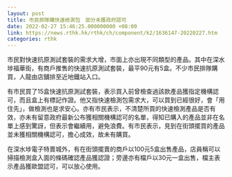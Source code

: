 ```yaml
---
layout: post
title: 市民排隊購快速檢測包　部分未獲政府認可
date: 2022-02-27 15:46:25.000000000 +08:00
link: https://news.rthk.hk/rthk/ch/component/k2/1636147-20220227.htm
categories: rthk
---
```


市民對快速抗原測試套裝的需求大增，市面上亦出現不同類型的產品。其中在深水埗福華街，有商戶推售的快速抗原測試套裝，最平90元有5盒。不少市民排隊購買，人龍由店舖排至近地鐵站入口。

有市民買了15盒快速抗原測試套裝，表示買入前曾檢查過該款產品獲指定機構認可，而且盒上有標記作證。他又指快速檢測包需求大，可以買到已經很好，會「用住先」，做檢測也是求安心。亦有市民表示，不清楚所買的快速檢測產品是否有效，亦未有留意政府最新公布獲相關機構認可的名單，得知已購入的產品並非在名單上感到驚訝，但表示會繼續用，避免浪費。有市民表示，見到在街頭擺買的產品並未獲相關機構認可，擔心成效，故未有購買。

在深水埗電子特賣城外，有在街頭擺賣的商戶以100元5盒出售產品，店員稱可以掃描檢測盒入面的條碼確認產品獲認證；旁邊亦有檔戶以30元一盒出售，檔主表示產品獲歐盟認可，可以放心使用。
